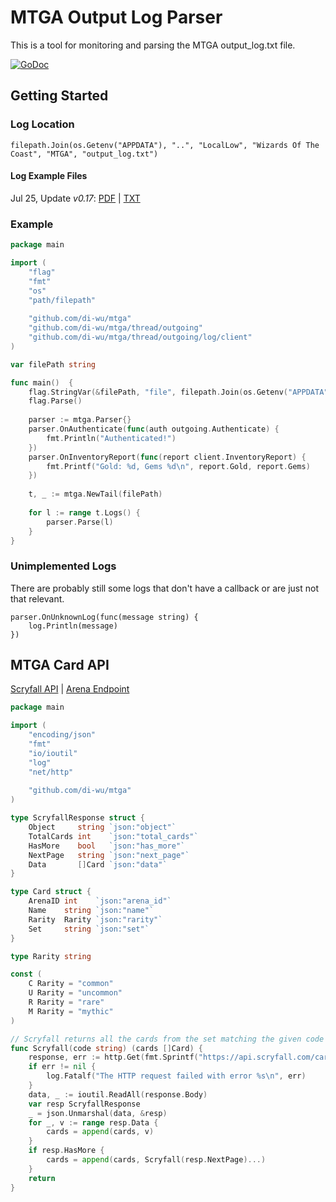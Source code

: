 # MTGA Output Log Parser
This is a tool for monitoring and parsing the MTGA output_log.txt file. 

[![GoDoc](https://godoc.org/github.com/di-wu/mtga?status.svg)](https://godoc.org/github.com/di-wu/mtga)
## Getting Started
### Log Location
```gotemplate
filepath.Join(os.Getenv("APPDATA"), "..", "LocalLow", "Wizards Of The Coast", "MTGA", "output_log.txt")
```

#### Log Example Files
Jul 25, Update *v0.17*: 
[PDF](http://magic.wizards.com/sites/mtg/files/output_log_arena.pdf) |
[TXT](testdata/output_log_0.17.txt)

### Example
```go
package main

import (
    "flag"
    "fmt"
    "os"
    "path/filepath"
	
    "github.com/di-wu/mtga"
    "github.com/di-wu/mtga/thread/outgoing"
    "github.com/di-wu/mtga/thread/outgoing/log/client"
)

var filePath string

func main()  {
    flag.StringVar(&filePath, "file", filepath.Join(os.Getenv("APPDATA"), "..", "LocalLow", "Wizards Of The Coast", "MTGA", "output_log.txt"), "Location to the MTGAs log file.")
    flag.Parse()
	
    parser := mtga.Parser{}
    parser.OnAuthenticate(func(auth outgoing.Authenticate) {
        fmt.Println("Authenticated!")
    })
    parser.OnInventoryReport(func(report client.InventoryReport) {
        fmt.Printf("Gold: %d, Gems %d\n", report.Gold, report.Gems)
    })
 
    t, _ := mtga.NewTail(filePath)
 
    for l := range t.Logs() {
        parser.Parse(l)
    }
}
```

### Unimplemented Logs
There are probably still some logs that don't have a callback or are just not that relevant.
```gotemplate
parser.OnUnknownLog(func(message string) {
    log.Println(message)
})
```

## MTGA Card API
[Scryfall API](https://scryfall.com/docs/api) |
[Arena Endpoint](https://scryfall.com/docs/api/cards/arena)

```go
package main

import (
	"encoding/json"
	"fmt"
	"io/ioutil"
	"log"
	"net/http"
	
	"github.com/di-wu/mtga"
)

type ScryfallResponse struct {
	Object     string `json:"object"`
	TotalCards int    `json:"total_cards"`
	HasMore    bool   `json:"has_more"`
	NextPage   string `json:"next_page"`
	Data       []Card `json:"data"`
}

type Card struct {
	ArenaID int    `json:"arena_id"`
	Name    string `json:"name"`
	Rarity  Rarity `json:"rarity"`
	Set     string `json:"set"`
}

type Rarity string

const (
	C Rarity = "common"
	U Rarity = "uncommon"
	R Rarity = "rare"
	M Rarity = "mythic"
)

// Scryfall returns all the cards from the set matching the given code (e.g. m20)
func Scryfall(code string) (cards []Card) {
	response, err := http.Get(fmt.Sprintf("https://api.scryfall.com/cards/search?q=set:%s", code))
	if err != nil {
		log.Fatalf("The HTTP request failed with error %s\n", err)
	}
	data, _ := ioutil.ReadAll(response.Body)
	var resp ScryfallResponse
	_ = json.Unmarshal(data, &resp)
	for _, v := range resp.Data {
		cards = append(cards, v)
	}
	if resp.HasMore {
		cards = append(cards, Scryfall(resp.NextPage)...)
	}
	return
}
```
